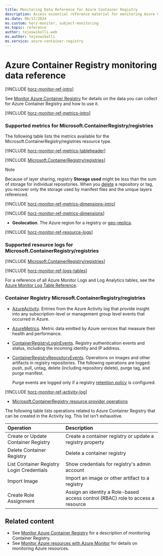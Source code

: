 ```yaml
---
title: Monitoring Data Reference for Azure Container Registry
description: Access essential reference material for monitoring Azure Container Registry, including metrics, logs, and activity logs for comprehensive insights.
ms.date: 06/17/2024
ms.custom: horz-monitor, subject-monitoring
ms.topic: reference
author: tejaswikolli-web
ms.author: tejaswikolli
ms.service: azure-container-registry
---
```


# Azure Container Registry monitoring data reference

[!INCLUDE [horz-monitor-ref-intro](~/reusable-content/ce-skilling/azure/includes/azure-monitor/horizontals/horz-monitor-ref-intro.md)]

See [Monitor Azure Container Registry](monitor-container-registry.md) for details on the data you can collect for Azure Container Registry and how to use it.

[!INCLUDE [horz-monitor-ref-metrics-intro](~/reusable-content/ce-skilling/azure/includes/azure-monitor/horizontals/horz-monitor-ref-metrics-intro.md)]

### Supported metrics for Microsoft.ContainerRegistry/registries

The following table lists the metrics available for the Microsoft.ContainerRegistry/registries resource type.

[!INCLUDE [horz-monitor-ref-metrics-tableheader](~/reusable-content/ce-skilling/azure/includes/azure-monitor/horizontals/horz-monitor-ref-metrics-tableheader.md)]

[!INCLUDE [Microsoft.ContainerRegistry/registries](~/reusable-content/ce-skilling/azure/includes/azure-monitor/reference/metrics/microsoft-containerregistry-registries-metrics-include.md)]

> [!NOTE]
> Because of layer sharing, registry **Storage used** might be less than the sum of storage for individual repositories. When you [delete](container-registry-delete.md) a repository or tag, you recover only the storage used by manifest files and the unique layers referenced.

[!INCLUDE [horz-monitor-ref-metrics-dimensions-intro](~/reusable-content/ce-skilling/azure/includes/azure-monitor/horizontals/horz-monitor-ref-metrics-dimensions-intro.md)]

[!INCLUDE [horz-monitor-ref-metrics-dimensions](~/reusable-content/ce-skilling/azure/includes/azure-monitor/horizontals/horz-monitor-ref-metrics-dimensions.md)]

- **Geolocation**. The Azure region for a registry or [geo-replica](container-registry-geo-replication.md).

[!INCLUDE [horz-monitor-ref-resource-logs](~/reusable-content/ce-skilling/azure/includes/azure-monitor/horizontals/horz-monitor-ref-resource-logs.md)]

### Supported resource logs for Microsoft.ContainerRegistry/registries

[!INCLUDE [Microsoft.ContainerRegistry/registries](~/reusable-content/ce-skilling/azure/includes/azure-monitor/reference/logs/microsoft-containerregistry-registries-logs-include.md)]

[!INCLUDE [horz-monitor-ref-logs-tables](~/reusable-content/ce-skilling/azure/includes/azure-monitor/horizontals/horz-monitor-ref-logs-tables.md)]

For a reference of all Azure Monitor Logs and Log Analytics tables, see the [Azure Monitor Log Table Reference](/azure/azure-monitor/reference/tables-index).

### Container Registry Microsoft.ContainerRegistry/registries

- [AzureActivity](/azure/azure-monitor/reference/tables/azureactivity#columns). Entries from the Azure Activity log that provide insight into any subscription-level or management group level events that occurred in Azure.
- [AzureMetrics](/azure/azure-monitor/reference/tables/azuremetrics#columns). Metric data emitted by Azure services that measure their health and performance.
- [ContainerRegistryLoginEvents](/azure/azure-monitor/reference/tables/containerregistryloginevents#columns). Registry authentication events and status, including the incoming identity and IP address.
- [ContainerRegistryRepositoryEvents](/azure/azure-monitor/reference/tables/containerregistryrepositoryevents#columns). Operations on images and other artifacts in registry repositories. The following operations are logged: push, pull, untag, delete (including repository delete), purge tag, and purge manifest.

  Purge events are logged only if a registry [retention policy](container-registry-retention-policy.md) is configured.

[!INCLUDE [horz-monitor-ref-activity-log](~/reusable-content/ce-skilling/azure/includes/azure-monitor/horizontals/horz-monitor-ref-activity-log.md)]

- [Microsoft.ContainerRegistry resource provider operations](/azure/role-based-access-control/resource-provider-operations#microsoftcontainerregistry)

The following table lists operations related to Azure Container Registry that can be created in the Activity log. This list isn't exhaustive.

| Operation | Description |
|:---|:---|
| Create or Update Container Registry | Create a container registry or update a registry property |
| Delete Container Registry | Delete a container registry |
| List Container Registry Login Credentials | Show credentials for registry's admin account |
| Import Image | Import an image or other artifact to a registry |
| Create Role Assignment | Assign an identity a Role-based access control (RBAC) role to access a resource  |

## Related content

- See [Monitor Azure Container Registry](monitor-container-registry.md) for a description of monitoring Container Registry.
- See [Monitor Azure resources with Azure Monitor](/azure/azure-monitor/essentials/monitor-azure-resource) for details on monitoring Azure resources.
